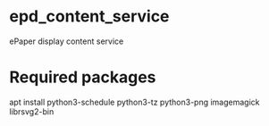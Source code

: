 # epd_content_service
ePaper display content service

# Required packages
apt install python3-schedule python3-tz python3-png imagemagick librsvg2-bin
